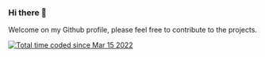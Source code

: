 ### Hi there 👋

Welcome on my Github profile, please feel free to contribute to the projects.

<a href="https://wakatime.com/@7d0c0074-b835-4cde-ac43-e3b00b5701b1"><img src="https://wakatime.com/badge/user/7d0c0074-b835-4cde-ac43-e3b00b5701b1.svg" alt="Total time coded since Mar 15 2022" /></a>
